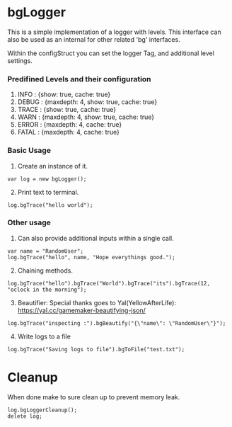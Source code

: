 # bgLogger
This is a simple implementation of a logger with levels. This interface can also be used as an internal for other related 'bg' interfaces.

Within the configStruct you can set the logger Tag, and additional level settings.

### Predifined Levels and their configuration
1. INFO   : {show: true, cache: true}
2. DEBUG  : {maxdepth: 4, show: true, cache: true}
3. TRACE  : {show: true, cache: true}
4. WARN   : {maxdepth: 4, show: true, cache: true}
5. ERROR  : {maxdepth: 4, cache: true}
6. FATAL  : {maxdepth: 4, cache: true}

### Basic Usage
1. Create an instance of it.
```
var log = new bgLogger();
```
2. Print text to terminal.
```
log.bgTrace("hello world");
```
### Other usage
1. Can also provide additional inputs within a single call.
```
var name = "RandomUser";
log.bgTrace("hello", name, "Hope everythings good.");
```
2. Chaining methods.
```
log.bgTrace("hello").bgTrace("World").bgTrace("its").bgTrace(12, "oclock in the morning");
```
3. Beautifier:
Special thanks goes to Yal(YellowAfterLife): https://yal.cc/gamemaker-beautifying-json/
```
log.bgTrace("inspecting :").bgBeautify("{\"name\": \"RandomUser\"}");
```
4. Write logs to a file
```
log.bgTrace("Saving logs to file").bgToFile("test.txt");
```
# Cleanup
When done make to sure clean up to prevent memory leak.
```
log.bgLoggerCleanup();
delete log;
```
